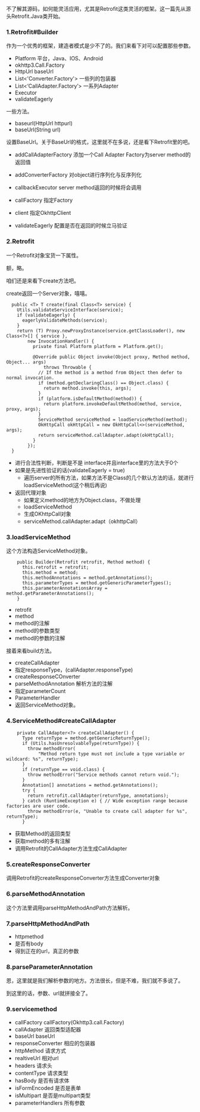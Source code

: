 不了解其源码，如何能灵活应用，尤其是Retrofit这类灵活的框架。这一篇先从源头Retrofit.Java类开始。

### 1.Retrofit#Builder
作为一个优秀的框架，建造者模式是少不了的。我们来看下对可以配置那些参数。

* Platform  平台，Java、IOS、Android
* okhttp3.Call.Factory 
* HttpUrl baseUrl
* List<'Converter.Factory'> 一些列的包装器
* List<‘CallAdapter.Factory’> 一系列Adapter
* Executor 
* validateEagerly 

一些方法。

* baseurl(HttpUrl httpurl)
* baseUrl(String url)

设置BaseUrl。关于BaseUrl的格式，这里就不在多说，还是看下Retrofit里的吧。

* addCallAdapterFactory 添加一个Call Adapter Factory为server method的返回值

* addConverterFactory 对object进行序列化与反序列化

* callbackExecutor server method返回的时候将会调用
* callFactory  指定Factory
* client  指定OkhttpClient
* validateEagerly  配置是否在返回的时候立马验证


### 2.Retrofit

一个Retrofit对象宝货一下属性。

额，略。

咱们还是来看下create方法吧。

create返回一个Server对象，嘻嘻。

```
  public <T> T create(final Class<T> service) {
    Utils.validateServiceInterface(service);
    if (validateEagerly) {
      eagerlyValidateMethods(service);
    }
    return (T) Proxy.newProxyInstance(service.getClassLoader(), new Class<?>[] { service },
        new InvocationHandler() {
          private final Platform platform = Platform.get();

          @Override public Object invoke(Object proxy, Method method, Object... args)
              throws Throwable {
            // If the method is a method from Object then defer to normal invocation.
            if (method.getDeclaringClass() == Object.class) {
              return method.invoke(this, args);
            }
            if (platform.isDefaultMethod(method)) {
              return platform.invokeDefaultMethod(method, service, proxy, args);
            }
            ServiceMethod serviceMethod = loadServiceMethod(method);
            OkHttpCall okHttpCall = new OkHttpCall<>(serviceMethod, args);
            return serviceMethod.callAdapter.adapt(okHttpCall);
          }
        });
  }
```

* 进行合法性判断，判断是不是 interface并且interface里的方法大于0个
* 如果是先进性验证的话(validateEagerly = true)
	* 遍历server的所有方法，如果方法不是Class的几个默认方法的话，就进行loadServiceMethod(这个稍后再说)
* 返回代理对象
	* 如果定义method的地方为Object.class，不做处理
    * loadServiceMethod
	* 生成OKhttpCall对象
    * serviceMethod.callAdapter.adapt（okhttpCall）
  
### 3.loadServiceMethod

这个方法构造ServiceMethod对象。

```
    public Builder(Retrofit retrofit, Method method) {
      this.retrofit = retrofit;
      this.method = method;
      this.methodAnnotations = method.getAnnotations();
      this.parameterTypes = method.getGenericParameterTypes();
      this.parameterAnnotationsArray = method.getParameterAnnotations();
    }
```
* retrofit
* method
* method的注解
* method的参数类型
* method的参数的注解

接着来看build方法。

* createCallAdapter
* 指定responseType，(callAdapter.responseType)
* createResponseCOnverter
* parseMethodAnnotation 解析方法的注解
* 指定parameterCount
* ParameterHandler
* 返回ServiceMethod对象。

### 4.ServiceMethod#createCallAdapter
```
    private CallAdapter<?> createCallAdapter() {
      Type returnType = method.getGenericReturnType();
      if (Utils.hasUnresolvableType(returnType)) {
        throw methodError(
            "Method return type must not include a type variable or wildcard: %s", returnType);
      }
      if (returnType == void.class) {
        throw methodError("Service methods cannot return void.");
      }
      Annotation[] annotations = method.getAnnotations();
      try {
        return retrofit.callAdapter(returnType, annotations);
      } catch (RuntimeException e) { // Wide exception range because factories are user code.
        throw methodError(e, "Unable to create call adapter for %s", returnType);
      }
```
* 获取Method的返回类型
* 获取method的多有注解
* 调用Retrofit的CallAdapter方法生成CallAdapter

### 5.createResponseConverter

调用Retrofit的createResponseConverter方法生成Converter对象

### 6.parseMethodAnnotation

这个方法里调用parseHttpMethodAndPath方法解析。

### 7.parseHttpMethodAndPath

* httpmethod
* 是否有body
* 得到正在的url，真正的参数

### 8.parseParameterAnnotation

恩，这里就是我们解析参数的地方。方法很长，但是不难，我们就不多说了。

到这里的话，参数、url就拼接全了。

### 9.servicemethod

* callFactory callFactory(Okhttp3.call.Factory)
* callAdapter 返回类型适配器
* baseUrl baseUrl
* responseConverter 相应的包装器
* httpMethod 请求方式
* realtiveUrl 相对url
* headers 请求头
* contentType 请求类型
* hasBody 是否有请求体
* isFormEncoded 是否是表单
* isMultipart 是否是multipart类型
* parameterHandlers 所有参数






























